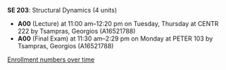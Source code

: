 **SE 203**: Structural Dynamics (4 units)

- **A00** (Lecture) at 11:00 am–12:20 pm on Tuesday, Thursday at CENTR 222 by Tsampras, Georgios (A16521788)
- **A00** (Final Exam) at 11:30 am–2:29 pm on Monday at PETER 103 by Tsampras, Georgios (A16521788)

[Enrollment numbers over time](./SE203.tsv)
